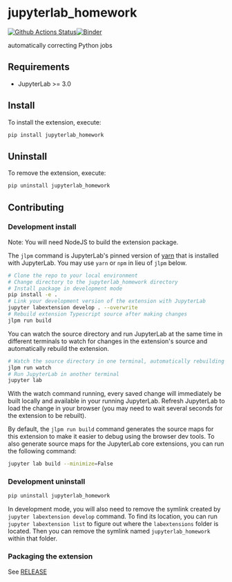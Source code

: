 # jupyterlab_homework

[![Github Actions Status](https://github.com/liang2037/jupyterlab/workflows/Build/badge.svg)](https://github.com/liang2037/jupyterlab/actions/workflows/build.yml)[![Binder](https://mybinder.org/badge_logo.svg)](https://mybinder.org/v2/gh/liang2037/jupyterlab/main?urlpath=lab)

automatically correcting Python jobs



## Requirements

* JupyterLab >= 3.0

## Install

To install the extension, execute:

```bash
pip install jupyterlab_homework
```

## Uninstall

To remove the extension, execute:

```bash
pip uninstall jupyterlab_homework
```


## Contributing

### Development install

Note: You will need NodeJS to build the extension package.

The `jlpm` command is JupyterLab's pinned version of
[yarn](https://yarnpkg.com/) that is installed with JupyterLab. You may use
`yarn` or `npm` in lieu of `jlpm` below.

```bash
# Clone the repo to your local environment
# Change directory to the jupyterlab_homework directory
# Install package in development mode
pip install -e .
# Link your development version of the extension with JupyterLab
jupyter labextension develop . --overwrite
# Rebuild extension Typescript source after making changes
jlpm run build
```

You can watch the source directory and run JupyterLab at the same time in different terminals to watch for changes in the extension's source and automatically rebuild the extension.

```bash
# Watch the source directory in one terminal, automatically rebuilding when needed
jlpm run watch
# Run JupyterLab in another terminal
jupyter lab
```

With the watch command running, every saved change will immediately be built locally and available in your running JupyterLab. Refresh JupyterLab to load the change in your browser (you may need to wait several seconds for the extension to be rebuilt).

By default, the `jlpm run build` command generates the source maps for this extension to make it easier to debug using the browser dev tools. To also generate source maps for the JupyterLab core extensions, you can run the following command:

```bash
jupyter lab build --minimize=False
```

### Development uninstall

```bash
pip uninstall jupyterlab_homework
```

In development mode, you will also need to remove the symlink created by `jupyter labextension develop`
command. To find its location, you can run `jupyter labextension list` to figure out where the `labextensions`
folder is located. Then you can remove the symlink named `jupyterlab_homework` within that folder.

### Packaging the extension

See [RELEASE](RELEASE.md)
